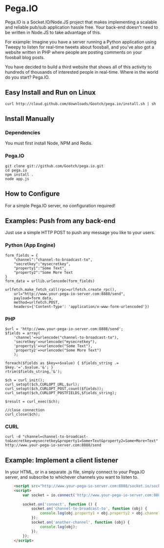 # Pega.IO

Pega.IO is a Socket.IO/Node.JS project that makes implementing a scalable and reliable pub/sub application hassle free.  Your back-end doesn't need to be written in Node.JS to take advantage of this.

For example:  Imagine you have a server running a Python application using Tweepy to listen for real-time tweets about foosball, and you've also got a website written in PHP where people are posting comments on your foosball blog posts.

You have decided to build a third website that shows all of this activity to hundreds of thousands of interested people in real-time.  Where in the world do you start?  Pega.IO.

## Easy Install and Run on Linux

	curl http://cloud.github.com/downloads/Gootch/pega.io/install.sh | sh

## Install Manually
### Dependencies

You must first install Node, NPM and Redis.

### Pega.IO
	
	git clone git://github.com/Gootch/pega.io.git
	cd pega.io
	npm install .
	node app.js

## How to Configure

For a simple Pega.IO server, no configuration required!

## Examples: Push from any back-end

Just use a simple HTTP POST to push any message you like to your users.

### Python (App Engine)
	form_fields = {
		"channel":"channel-to-broadcast-to",
		"secretkey":"mysecretkey",
		"property1":"Some Text",
		"property2":"Some More Text
	}
	form_data = urllib.urlencode(form_fields)

	urlfetch.make_fetch_call(rpc=urlfetch.create_rpc(), 
		url="http://www.your-pega-io-server.com:8888/send", 
		payload=form_data, 
		method=urlfetch.POST, 
		headers={'Content-Type': 'application/x-www-form-urlencoded'})

### PHP
	$url = 'http://www.your-pega-io-server.com:8888/send';
	$fields = array(
		'channel'=>urlencode("channel-to-broadcast-to"),
		'secretkey'=>urlencode("mysecretkey"),
		'property1'=>urlencode("Some Text"),
		'property2'=>urlencode("Some More Text")
		);

	foreach($fields as $key=>$value) { $fields_string .= $key.'='.$value.'&'; }
	rtrim($fields_string,'&');

	$ch = curl_init();
	curl_setopt($ch,CURLOPT_URL,$url);
	curl_setopt($ch,CURLOPT_POST,count($fields));
	curl_setopt($ch,CURLOPT_POSTFIELDS,$fields_string);

	$result = curl_exec($ch);

	//close connection
	curl_close($ch);

### CURL
	curl -d "channel=channel-to-broadcast-to&secretkey=mysecretkey&property1=Some+Text&property2=Some+More+Text" http://www.your-pega-io-server.com:8888/send

## Example: Implement a client  listener

In your HTML, or in a separate .js file, simply connect to your Pega.IO server, and subscribe to whichever channels you want to listen to.

```html
	<script src="http://www.your-pega-io-server.com:8888/socket.io/socket.io.js"></script>
	<script>
		var socket = io.connect('http://www.your-pega-io-server.com:8888/');
  	
		socket.on('connect', function () {
			socket.on('channel-to-broadcast-to', function (obj) {
				console.log(obj.property1 + obj.property2 + obj.channel);
			});
			socket.on('another-channel', function (obj) {
				console.log(obj);
			});
		});
	</script>